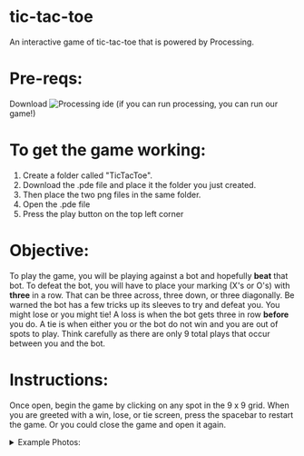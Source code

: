 # tic-tac-toe
An interactive game of tic-tac-toe that is powered by Processing.

# Pre-reqs:
Download ![Processing ide](https://processing.org/download/)     (if you can run processing, you can run our game!)

# To get the game working:
1. Create a folder called "TicTacToe". 
2. Download the .pde file and place it the folder you just created.
3. Then place the two png files in the same folder.
4. Open the .pde file
5. Press the play button on the top left corner

# Objective:
To play the game, you will be playing against a bot and hopefully **beat** that bot. To defeat the bot, you will have to place your marking (X's or O's) with **three** in a row. That can be three across, three down, or three diagonally. Be warned the bot has a few tricks up its sleeves to try and defeat you. You might lose or you might tie! A loss is when the bot gets three in row __before__ you do. A tie is when either you or the bot do not win and you are out of spots to play. Think carefully as there are only 9 total plays that occur between you and the bot.

# Instructions:
Once open, begin the game by clicking on any spot in the 9 x 9 grid. When you are greeted with a win, lose, or tie screen, press the spacebar to restart the game. Or you could close the game and open it again.

<details>
  <summary>Example Photos:</summary>
    <p>

Figure 1 - Win State 

![Screenshot](https://imgur.com/w8ndOeD.png)


Figure 2 - Lose State

![Screenshot](https://imgur.com/TZJpHsT.png)


Figure 3 - Tie State

![Screenshot](https://imgur.com/GQx7Cjv.png)


Figure 4 - Play State (nobody has won or loss .. yet)

![Screenshot](https://imgur.com/uRglKKx.png)


Figure 5 - Game Start Up (without score)

![Screenshot](https://imgur.com/FQZ6FFq.png)


Figure 6 - Game Start Up (with score)

![Screenshot](https://imgur.com/j2aM2HV.png)


Figure 7 - Spot Taken

![Screenshot](https://imgur.com/xKuctpX.png)


Figure 8 - Fork Here

![Screenshot](https://imgur.com/NBg0o0Q.png)


Figure 9 - Block Fork

![Screenshot](https://imgur.com/7ghL5dr.png)


Figure 10 - Need to Block

![Screenshot](https://imgur.com/K5fCdFg.png)


Figure 11 - Block Here

![Screenshot](https://imgur.com/pNlRK9T.png)


Figure 12 - Better Move Possible

![Screenshot](https://imgur.com/9j7RjeB.png)


Figure 13 - Winning Move

![Screenshot](https://imgur.com/YmHyoos.png)

  <\p>
<\details>

